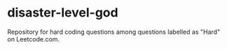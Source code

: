 # disaster-level-god
Repository for hard coding questions among questions labelled as "Hard" on Leetcode.com.
